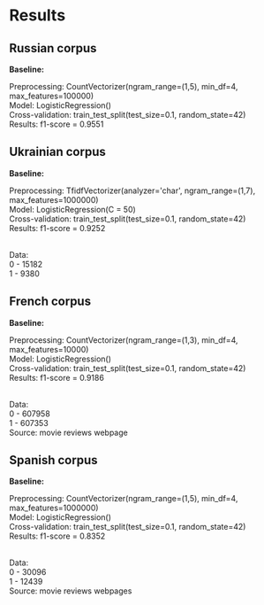 # Results

## Russian corpus

**Baseline:**

Preprocessing: CountVectorizer(ngram_range=(1,5), min_df=4, max_features=100000)<br>
Model: LogisticRegression()<br>
Cross-validation: train_test_split(test_size=0.1, random_state=42)<br>
Results: f1-score = 0.9551<br>

## Ukrainian corpus

**Baseline:**

Preprocessing: TfidfVectorizer(analyzer='char', ngram_range=(1,7), max_features=1000000)<br>
Model: LogisticRegression(C = 50)<br>
Cross-validation: train_test_split(test_size=0.1, random_state=42)<br>
Results: f1-score = 0.9252<br><br>

Data:<br>
0 - 15182<br>
1 - 9380<br>

## French corpus

**Baseline:**

Preprocessing: CountVectorizer(ngram_range=(1,3), min_df=4, max_features=10000)<br>
Model: LogisticRegression()<br>
Cross-validation: train_test_split(test_size=0.1, random_state=42)<br>
Results: f1-score = 0.9186<br><br>

Data:<br>
0 - 607958<br>
1 - 607353<br>
Source: movie reviews webpage<br>

## Spanish corpus

**Baseline:**

Preprocessing: CountVectorizer(ngram_range=(1,5), min_df=4, max_features=1000000)<br>
Model: LogisticRegression()<br>
Cross-validation: train_test_split(test_size=0.1, random_state=42)<br>
Results: f1-score = 0.8352<br><br>

Data:<br>
0 - 30096<br>
1 - 12439<br>
Source: movie reviews webpages<br>
